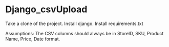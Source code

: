 # Django_csvUpload
Take a clone of the project.
Install django.
Install requirements.txt

Assumptions: The CSV columns should always be in StoreID, SKU, Product Name, Price, Date format.
